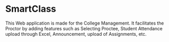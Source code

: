# SmartClass

  This Web application is made for the College Management. It facilitates the Proctor by adding features such as Selecting Proctee, Student Attendance upload through Excel, Announcement, upload of Assignments, etc.
